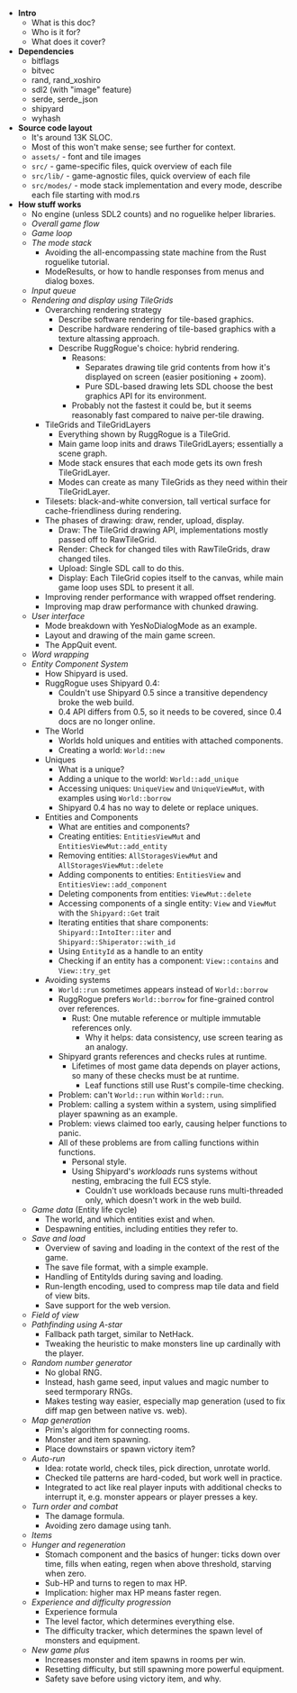 - **Intro**
  - What is this doc?
  - Who is it for?
  - What does it cover?
- **Dependencies**
  - bitflags
  - bitvec
  - rand, rand\_xoshiro
  - sdl2 (with "image" feature)
  - serde, serde\_json
  - shipyard
  - wyhash
- **Source code layout**
  - It's around 13K SLOC.
  - Most of this won't make sense; see further for context.
  - `assets/` - font and tile images
  - `src/` - game-specific files, quick overview of each file
  - `src/lib/` - game-agnostic files, quick overview of each file
  - `src/modes/` - mode stack implementation and every mode, describe each file starting with mod.rs
- **How stuff works**
  - No engine (unless SDL2 counts) and no roguelike helper libraries.
  - *Overall game flow*
  - *Game loop*
  - *The mode stack*
    - Avoiding the all-encompassing state machine from the Rust roguelike tutorial.
    - ModeResults, or how to handle responses from menus and dialog boxes.
  - *Input queue*
  - *Rendering and display using TileGrids*
    - Overarching rendering strategy
      - Describe software rendering for tile-based graphics.
      - Describe hardware rendering of tile-based graphics with a texture altassing approach.
      - Describe RuggRogue's choice: hybrid rendering.
        - Reasons:
          - Separates drawing tile grid contents from how it's displayed on screen (easier positioning + zoom).
          - Pure SDL-based drawing lets SDL choose the best graphics API for its environment.
        - Probably not the fastest it could be, but it seems reasonably fast compared to naive per-tile drawing.
    - TileGrids and TileGridLayers
      - Everything shown by RuggRogue is a TileGrid.
      - Main game loop inits and draws TileGridLayers; essentially a scene graph.
      - Mode stack ensures that each mode gets its own fresh TileGridLayer.
      - Modes can create as many TileGrids as they need within their TileGridLayer.
    - Tilesets: black-and-white conversion, tall vertical surface for cache-friendliness during rendering.
    - The phases of drawing: draw, render, upload, display.
      - Draw: The TileGrid drawing API, implementations mostly passed off to RawTileGrid.
      - Render: Check for changed tiles with RawTileGrids, draw changed tiles.
      - Upload: Single SDL call to do this.
      - Display: Each TileGrid copies itself to the canvas, while main game loop uses SDL to present it all.
    - Improving render performance with wrapped offset rendering.
    - Improving map draw performance with chunked drawing.
  - *User interface*
    - Mode breakdown with YesNoDialogMode as an example.
    - Layout and drawing of the main game screen.
    - The AppQuit event.
  - *Word wrapping*
  - *Entity Component System*
    - How Shipyard is used.
    - RuggRogue uses Shipyard 0.4:
      - Couldn't use Shipyard 0.5 since a transitive dependency broke the web build.
      - 0.4 API differs from 0.5, so it needs to be covered, since 0.4 docs are no longer online.
    - The World
      - Worlds hold uniques and entities with attached components.
      - Creating a world: `World::new`
    - Uniques
      - What is a unique?
      - Adding a unique to the world: `World::add_unique`
      - Accessing uniques: `UniqueView` and `UniqueViewMut`, with examples using `World::borrow`
      - Shipyard 0.4 has no way to delete or replace uniques.
    - Entities and Components
      - What are entities and components?
      - Creating entities: `EntitiesViewMut` and `EntitiesViewMut::add_entity`
      - Removing entities: `AllStoragesViewMut` and `AllStoragesViewMut::delete`
      - Adding components to entities: `EntitiesView` and `EntitiesView::add_component`
      - Deleting components from entities: `ViewMut::delete`
      - Accessing components of a single entity: `View` and `ViewMut` with the `Shipyard::Get` trait
      - Iterating entities that share components: `Shipyard::IntoIter::iter` and `Shipyard::Shiperator::with_id`
      - Using `EntityId` as a handle to an entity
      - Checking if an entity has a component: `View::contains` and `View::try_get`
    - Avoiding systems
      - `World::run` sometimes appears instead of `World::borrow`
      - RuggRogue prefers `World::borrow` for fine-grained control over references.
        - Rust: One mutable reference or multiple immutable references only.
          - Why it helps: data consistency, use screen tearing as an analogy.
      - Shipyard grants references and checks rules at runtime.
        - Lifetimes of most game data depends on player actions, so many of these checks must be at runtime.
          - Leaf functions still use Rust's compile-time checking.
      - Problem: can't `World::run` within `World::run`.
      - Problem: calling a system within a system, using simplified player spawning as an example.
      - Problem: views claimed too early, causing helper functions to panic.
      - All of these problems are from calling functions within functions.
        - Personal style.
        - Using Shipyard's *workloads* runs systems without nesting, embracing the full ECS style.
          - Couldn't use workloads because runs multi-threaded only, which doesn't work in the web build.
  - *Game data* (Entity life cycle)
    - The world, and which entities exist and when.
    - Despawning entities, including entities they refer to.
  - *Save and load*
    - Overview of saving and loading in the context of the rest of the game.
    - The save file format, with a simple example.
    - Handling of EntityIds during saving and loading.
    - Run-length encoding, used to compress map tile data and field of view bits.
    - Save support for the web version.
  - *Field of view*
  - *Pathfinding using A-star*
    - Fallback path target, similar to NetHack.
    - Tweaking the heuristic to make monsters line up cardinally with the player.
  - *Random number generator*
    - No global RNG.
    - Instead, hash game seed, input values and magic number to seed termporary RNGs.
    - Makes testing way easier, especially map generation (used to fix diff map gen between native vs. web).
  - *Map generation*
    - Prim's algorithm for connecting rooms.
    - Monster and item spawning.
    - Place downstairs or spawn victory item?
  - *Auto-run*
    - Idea: rotate world, check tiles, pick direction, unrotate world.
    - Checked tile patterns are hard-coded, but work well in practice.
    - Integrated to act like real player inputs with additional checks to interrupt it, e.g. monster appears or player presses a key.
  - *Turn order and combat*
    - The damage formula.
    - Avoiding zero damage using tanh.
  - *Items*
  - *Hunger and regeneration*
    - Stomach component and the basics of hunger: ticks down over time, fills when eating, regen when above threshold, starving when zero.
    - Sub-HP and turns to regen to max HP.
    - Implication: higher max HP means faster regen.
  - *Experience and difficulty progression*
    - Experience formula
    - The level factor, which determines everything else.
    - The difficulty tracker, which determines the spawn level of monsters and equipment.
  - *New game plus*
    - Increases monster and item spawns in rooms per win.
    - Resetting difficulty, but still spawning more powerful equipment.
    - Safety save before using victory item, and why.
